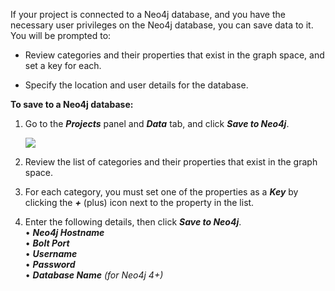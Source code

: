 If your project is connected to a Neo4j database, and you have the necessary user privileges on the Neo4j database, you can save data to it. You will be prompted to:

*   Review categories and their properties that exist in the graph space, and set a key for each.
    
*   Specify the location and user details for the database.
    

**To save to a Neo4j database:**

1.  Go to the _**Projects**_ panel and _**Data**_ tab, and click _**Save to Neo4j**_.
    
    ![](/02_06_01_SavetoNeo4j.png)
2.  Review the list of categories and their properties that exist in the graph space.
    
3.  For each category, you must set one of the properties as a _**Key**_ by clicking the _**+**_ (plus) icon next to the property in the list.
    
4.  Enter the following details, then click _**Save to Neo4j**_.  
    • _**Neo4j Hostname**_  
    • _**Bolt Port**_  
    • _**Username**_  
    • _**Password**_  
    • _**Database Name** (for Neo4j 4+)_